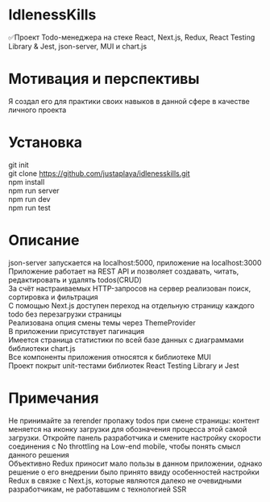 # IdlenessKills
✅Проект Todo-менеджера на стеке React, Next.js, Redux, React Testing Library &amp; Jest, json-server, MUI и chart.js
# Мотивация и перспективы
Я создал его для практики своих навыков в данной сфере в качестве личного проекта
<br>
# Установка
git init
<br>
git clone https://github.com/justaplaya/idlenesskills.git
<br>
npm install
<br>
npm run server
<br>
npm run dev
<br>
npm run test
# Описание
json-server запускается на localhost:5000, приложение на localhost:3000
<br>
Приложение работает на REST API и позволяет создавать, читать, редактировать и удалять todos(CRUD)
<br>
За счёт настраиваемых HTTP-запросов на сервер реализован поиск, сортировка и фильтрация
<br>
С помощью Next.js доступен переход на отдельную страницу каждого todo без перезагрузки страницы
<br>
Реализована опция смены темы через ThemeProvider
<br>
В приложении присутствует пагинация
<br>
Имеется страница статистики по всей базе данных с диаграммами библиотеки chart.js
<br>
Все компоненты приложения относятся к библиотеке MUI
<br>
Проект покрыт unit-тестами библиотек React Testing Library и Jest
# Примечания
Не принимайте за rerender пропажу todos при смене страницы: контент меняется на иконку загрузки для обозначения процесса этой самой загрузки. 
Откройте панель разработчика и смените настройку скорости соединения с No throttling на Low-end mobile, чтобы понять смысл данного решения
<br>
Объективно Redux приносит мало пользы в данном приложении, однако решение о его внедрении было принято ввиду особенностей настройки Redux в связке с Next.js, 
которые являются далеко не очевидными разработчикам, не работавшим с технологией SSR
